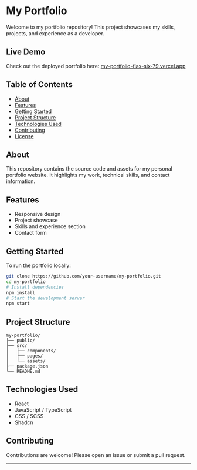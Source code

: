 # My Portfolio

Welcome to my portfolio repository! This project showcases my skills, projects, and experience as a developer.

## Live Demo

Check out the deployed portfolio here: [my-portfolio-flax-six-79.vercel.app](https://my-portfolio-flax-six-79.vercel.app/)

## Table of Contents

- [About](#about)
- [Features](#features)
- [Getting Started](#getting-started)
- [Project Structure](#project-structure)
- [Technologies Used](#technologies-used)
- [Contributing](#contributing)
- [License](#license)

## About

This repository contains the source code and assets for my personal portfolio website. It highlights my work, technical skills, and contact information.

## Features

- Responsive design
- Project showcase
- Skills and experience section
- Contact form

## Getting Started

To run the portfolio locally:

```bash
git clone https://github.com/your-username/my-portfolio.git
cd my-portfolio
# Install dependencies
npm install
# Start the development server
npm start
```

## Project Structure

```
my-portfolio/
├── public/
├── src/
│   ├── components/
│   ├── pages/
│   └── assets/
├── package.json
└── README.md
```

## Technologies Used

- React
- JavaScript / TypeScript
- CSS / SCSS
- Shadcn

## Contributing

Contributions are welcome! Please open an issue or submit a pull request.

---
